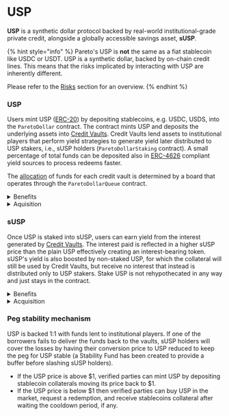 # USP

**USP** is a synthetic dollar protocol backed by real-world institutional-grade private credit, alongside a globally accessible savings asset, **sUSP**.

{% hint style="info" %}
Pareto's USP is **not** the same as a fiat stablecoin like USDC or USDT. USP is a synthetic dollar, backed by on-chain credit lines. This means that the risks implicated by interacting with USP are inherently different.

Please refer to the [Risks](risks.md) section for an overview.
{% endhint %}

### USP

Users mint USP ([ERC-20](https://ethereum.org/en/developers/docs/standards/tokens/erc-20/)) by depositing stablecoins, e.g. USDC, USDS, into the `ParetoDollar` contract. The contract mints USP and deposits the underlying assets into [Credit Vaults](../credit-vaults/). Credit Vaults lend assets to institutional players that perform yield strategies to generate yield later distributed to USP stakers, i.e., sUSP holders (`ParetoDollarStaking` contract). A small percentage of total funds can be deposited also in [ERC-4626](https://ethereum.org/en/developers/docs/standards/tokens/erc-4626/) compliant yield sources to process redeems faster.

The [allocation](allocation.md) of funds for each credit vault is determined by a board that operates through the `ParetoDollarQueue` contract.

<details>

<summary>Benefits</summary>

USP offers the following benefits:

* **Composable**: USP is a transferable, permissionless asset that integrates across DeFi and CeFi, streamlining capital deployment, risk management, and settlements
* **Capital efficient**: Minted 1:1 against major stablecoins, USP is deployed into a diversified portfolio of liquid, short- and long-term credit, balancing liquidity and yield
* **Protected**: USP holds senior priority in the capital stack and is shielded by a [peg stability reserve](./#peg-stability-mechanism) that provides an additional buffer against defaults and market stress

</details>

<details>

<summary>Aquisition</summary>

The acquisition of USP happens either through the USP contract or in a permissionless way through AMM pools. Users can:

* **Acquire USP permissionlessly** using external AMM pools with assets such as USDT or USDC
* **Mint USP directly** by depositing stablecoins (USDC, USDS)_,_ subject to clearing users' verification checks
* **Redeem USP directly** by burning the token and receiving backing asset&#x73;_,_ subject to clearing users' verification checks

</details>

### sUSP

Once USP is staked into sUSP, users can earn yield from the interest generated by [Credit Vaults](../credit-vaults/). The interest paid is reflected in a higher sUSP price than the plain USP effectively creating an interest-bearing token. sUSP's yield is also boosted by non-staked USP, for which the collateral will still be used by Credit Vaults, but receive no interest that instead is distributed only to USP stakers. Stake USP is not rehypothecated in any way and just stays in the contract.

<details>

<summary>Benefits</summary>

sUSP offers the following benefits:

* **Yield generating**: sUSP, designed for stable, risk-adjusted returns, allows users to earn yield from Credit Vaults and participate in Pareto’s long-term growth
* **Liquid**: sUSP is fully liquid and non-custodial. Holders can exit at any time by simply unstaking, without lockups or withdrawal restrictions
* **Diversified**: sUSP provides exposure to a broad set of credit lines reducing single-counterparty risk through structured diversification

</details>

<details>

<summary>Acquisition</summary>

* **Stake and unstake USP** through [Pareto's app](https://app.pareto.credit/) to receive rewards from Credit Vaults revenue.

</details>

### Peg stability mechanism

USP is backed 1:1 with funds lent to institutional players. If one of the borrowers fails to deliver the funds back to the vaults, sUSP holders will cover the losses by having their conversion price to USP reduced to keep the peg for USP stable (a Stability Fund has been created to provide a buffer before slashing sUSP holders).

* If the USP price is above $1, verified parties can mint USP by depositing stablecoin collaterals moving its price back to $1.
* If the USP price is below $1 then verified parties can buy USP in the market, request a redemption, and receive stablecoins collateral after waiting the cooldown period, if any.

